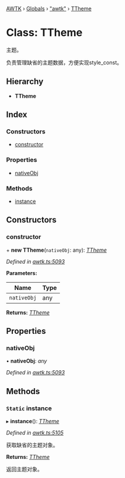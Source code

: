 [AWTK](../README.md) › [Globals](../globals.md) › ["awtk"](../modules/_awtk_.md) › [TTheme](_awtk_.ttheme.md)

# Class: TTheme

主题。

负责管理缺省的主题数据，方便实现style\_const。

## Hierarchy

* **TTheme**

## Index

### Constructors

* [constructor](_awtk_.ttheme.md#constructor)

### Properties

* [nativeObj](_awtk_.ttheme.md#nativeobj)

### Methods

* [instance](_awtk_.ttheme.md#static-instance)

## Constructors

###  constructor

\+ **new TTheme**(`nativeObj`: any): *[TTheme](_awtk_.ttheme.md)*

*Defined in [awtk.ts:5093](https://github.com/zlgopen/awtk-binding/blob/d9c773a/tools/code_gen/js/output/awtk.ts#L5093)*

**Parameters:**

Name | Type |
------ | ------ |
`nativeObj` | any |

**Returns:** *[TTheme](_awtk_.ttheme.md)*

## Properties

###  nativeObj

• **nativeObj**: *any*

*Defined in [awtk.ts:5093](https://github.com/zlgopen/awtk-binding/blob/d9c773a/tools/code_gen/js/output/awtk.ts#L5093)*

## Methods

### `Static` instance

▸ **instance**(): *[TTheme](_awtk_.ttheme.md)*

*Defined in [awtk.ts:5105](https://github.com/zlgopen/awtk-binding/blob/d9c773a/tools/code_gen/js/output/awtk.ts#L5105)*

获取缺省的主题对象。

**Returns:** *[TTheme](_awtk_.ttheme.md)*

返回主题对象。
